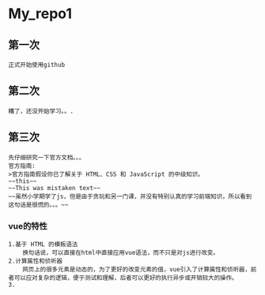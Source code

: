 # My_repo1
## 第一次
    正式开始使用github
## 第二次
    糟了，还没开始学习。。.
## 第三次
    先仔细研究一下官方文档。。。
    官方指南:
    >官方指南假设你已了解关于 HTML、CSS 和 JavaScript 的中级知识。
    ~~this~~
    ~~This was mistaken text~~	
    ~~虽然小学期学了js，但是由于贪玩和另一门课，并没有特别认真的学习前端知识，所以看到这句话是很慌的。。。~~
### vue的特性
    1.基于 HTML 的模板语法
        换句话说，可以直接在html中直接应用vue语法，而不只是对js进行改变。
    2.计算属性和侦听器
        网页上的很多元素是动态的，为了更好的改变元素的值，vue引入了计算属性和侦听器，前者可以应对复杂的逻辑，便于测试和理解，后者可以更好的执行异步或开销较大的操作。
    3.
    
    
    
